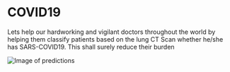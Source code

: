 # COVID19
Lets help our hardworking and vigilant doctors throughout the world by helping them classify patients based on the lung CT Scan whether he/she has SARS-COVID19.
This shall surely reduce their burden

![Image of predictions](https://github.com/heth0218/COVID19/edit/master/lungs.png)
